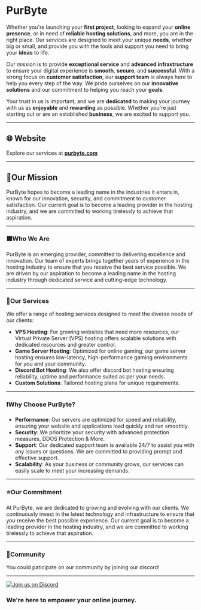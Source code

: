 # PurByte

Whether you're launching your __first project__, looking to expand your __online presence__, or in need of __reliable hosting solutions__, and more, you are in the right place. Our services are designed to meet your unique __needs__, whether big or small, and provide you with the tools and support you need to bring your __ideas__ to life.

Our mission is to provide __exceptional service__ and __advanced infrastructure__ to ensure your digital experience is __smooth__, __secure__, and __successful__. With a strong focus on __customer satisfaction__, our __support team__ is always here to help you every step of the way. We pride ourselves on our __innovative solutions__ and our commitment to helping you reach your __goals__.

Your trust in us is important, and we are __dedicated__ to making your journey with us as __enjoyable__ and __rewarding__ as possible. Whether you're just starting out or are an established __business__, we are excited to support you.

---

## 🌐 Website  
Explore our services at **[purbyte.com](https://purbyte.com)**

---

## 🚩**Our Mission**  
PurByte hopes to become a leading name in the industries it enters in, known for our innovation, security, and commitment to customer satisfaction. Our current goal is to become a leading provider in the hosting industry, and we are committed to working tirelessly to achieve that aspiration.

---

### 🟪**Who We Are**  
PurByte is an emerging provider, committed to delivering excellence and innovation. Our team of experts brings together years of experience in the hosting industry to ensure that you receive the best service possible. We are driven by our aspiration to become a leading name in the hosting industry through dedicated service and cutting-edge technology.  

---

### 💠**Our Services**  
We offer a range of hosting services designed to meet the diverse needs of our clients:

- **VPS Hosting**: For growing websites that need more resources, our Virtual Private Server (VPS) hosting offers scalable solutions with dedicated resources and greater control.
- **Game Server Hosting**: Optimized for online gaming, our game server hosting ensures low-latency, high-performance gaming environments for you and your community.
- **Discord Bot Hosting**: We also offer discord bot hosting ensuring reliability, uptime and performance suited as per your needs.
- **Custom Solutions**: Tailored hosting plans for unique requirements.

---

### ❗**Why Choose PurByte?**
- **Performance**: Our servers are optimized for speed and reliability, ensuring your website and applications load quickly and run smoothly.
- **Security**: We prioritize your security with advanced protection measures, DDOS Protection & More.
- **Support**: Our dedicated support team is available 24/7 to assist you with any issues or questions. We are committed to providing prompt and effective support.
- **Scalability**: As your business or community grows, our services can easily scale to meet your increasing demands. 

---

### ⭐**Our Commitment**  
At PurByte, we are dedicated to growing and evolving with our clients. We continuously invest in the latest technology and infrastructure to ensure that you receive the best possible experience. Our current goal is to become a leading provider in the hosting industry, and we are committed to working tirelessly to achieve that aspiration.

------

### 💬**Community**
You could paticipate on our community by joining our discord!

---

[![Join us on Discord](https://img.shields.io/discord/1076152760719900732?style=for-the-badge&logo=Discord&label=Join%20us%20on%20Discord&color=A020F0
)](https://discord.gg/PvyRJzN5Pr)

### We're here to empower your online journey.
